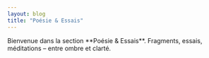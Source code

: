 ```yaml
---
layout: blog
title: "Poésie & Essais"
---
```


<section id="intro">
Bienvenue dans la section **Poésie & Essais**.  
Fragments, essais, méditations – entre ombre et clarté.
</section>
